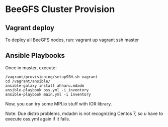 

# BeeGFS Cluster Provision



## Vagrant deploy
To deploy all BeeGFS nodes, run:
   	vagrant up
   	vagrant ssh master

## Ansible Playbooks

Once in master, execute:

	/vagrant/provisioning/setupSSH.sh vagrant
	cd /vagrant/ansible/
	ansible-galaxy install ahharu.mdadm
	ansible-playbook oss.yml -i inventory
	ansible-playbook main.yml -i inventory



Now, you can try some MPI.io stuff with IOR library.

Note: Due distro problems, mdadm is not recognizing Centos 7, so u have to execute oss.yml again if it fails.